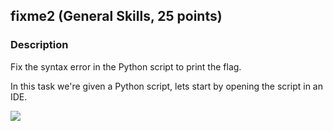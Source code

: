 ## fixme2 (General Skills, 25 points)
### Description
Fix the syntax error in the Python script to print the flag.

In this task we're given a Python script, lets start by opening the script in an IDE.

![](https://imgur.com/a/CMxk1BP)
